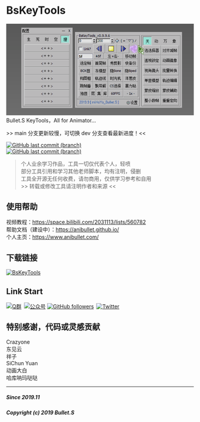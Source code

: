 # BsKeyTools
![image](https://raw.githubusercontent.com/AniBullet/BsKeyTools/main/BsKeyToolsPrev.gif)  
Bullet.S KeyTools，All for Animator...  
  
\>> main 分支更新较慢，可切换 dev 分支查看最新进度！<<  
  
[![GitHub last commit (branch)](https://img.shields.io/github/last-commit/AniBullet/BsKeyTools/dev?style=flat&logo=github&label=dev-last-commit)](https://github.com/AniBullet/BsKeyTools/tree/dev)  
[![GitHub last commit (branch)](https://img.shields.io/github/last-commit/AniBullet/BsKeyTools/main?style=flat&logo=github&label=main-last-commit)](https://github.com/AniBullet/BsKeyTools/tree/main)  

> 个人业余学习作品，工具一切仅代表个人，轻喷  
部分工具引用和学习其他老师脚本，均有注明，侵删  
工具全开源无任何收费，请勿商用，仅供学习参考和自用  
\>> 转载或修改工具请注明作者和来源 <<

## 使用帮助
视频教程：https://space.bilibili.com/2031113/lists/560782  
帮助文档（建设中）：https://anibullet.github.io/  
个人主页：https://www.anibullet.com/

## 下载链接
[![BsKeyTools](https://img.shields.io/badge/BsKeyTools-LatestReleases-success?style=flat-square&logo=github)](https://github.com/AniBullet/BsKeyTools/releases/latest)

## Link Start
[![Q群](https://img.shields.io/badge/交流吹水群-993590655-red?style=flat-square&logo=Tencent-QQ)](https://jq.qq.com/?_wv=1027&k=hmeHhTwu)&ensp;[![公众号](https://img.shields.io/badge/微信公众号-@aniBullet-success?style=flat-square&logo=wechat)](https://www.anibullet.com/about/)
[![GitHub followers](https://img.shields.io/github/followers/AniBullet?label=%E5%85%B3%E6%B3%A8&style=social)](https://github.com/AniBullet)&ensp;[![Twitter](https://img.shields.io/twitter/follow/aniBulletCom?label=BulletS&style=social)](https://twitter.com/aniBulletCom)

## 特别感谢，代码或灵感贡献
Crazyone  
东见云  
祥子  
SiChun Yuan  
动画大白  
哈库呐玛哒哒  

---
##### Since 2019.11
##### Copyright (c) 2019 Bullet.S
